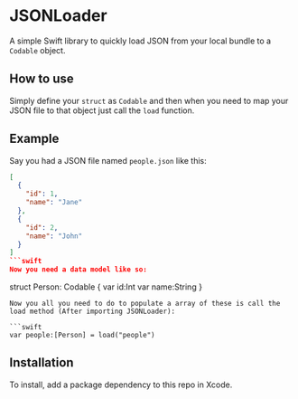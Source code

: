 # JSONLoader

A simple Swift library to quickly load JSON from your local bundle to a `Codable` object.

## How to use
Simply define your `struct` as `Codable` and then when you need to map your JSON file to that object just call the `load` function.

## Example
Say you had a JSON file named `people.json` like this:
```json
[
  {
    "id": 1,
    "name": "Jane"
  },
  {
    "id": 2,
    "name": "John"
  }
]
```swift
Now you need a data model like so:
```
struct Person: Codable {
   var id:Int
   var name:String
}
```
Now you all you need to do to populate a array of these is call the load method (After importing JSONLoader):

```swift
var people:[Person] = load("people")
```

## Installation
To install, add a package dependency to this repo in Xcode.
